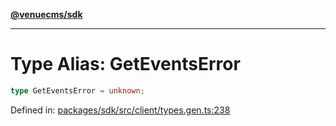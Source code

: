 [**@venuecms/sdk**](../Index.md)

***

# Type Alias: GetEventsError

```ts
type GetEventsError = unknown;
```

Defined in: [packages/sdk/src/client/types.gen.ts:238](https://github.com/venuecms/sdk/blob/dbe1bd3b5606b46905e3e9cba86e4c1f6af6def7/packages/sdk/src/client/types.gen.ts#L238)
